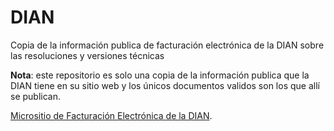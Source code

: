 # DIAN

Copia de la información publica de facturación electrónica de la DIAN sobre las resoluciones y versiones técnicas

**Nota**: este repositorio es solo una copia de la información publica que la DIAN tiene en su sitio web y los únicos documentos validos son los que allí se publican.

[Micrositio de Facturación Electrónica de la DIAN]([https://duckduckgo.com](https://micrositios.dian.gov.co/sistema-de-facturacion-electronica/)https://micrositios.dian.gov.co/sistema-de-facturacion-electronica/).
